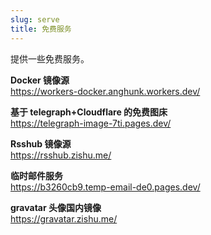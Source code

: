 ```yaml
---
slug: serve
title: 免费服务
---
```


提供一些免费服务。

**Docker 镜像源**  
https://workers-docker.anghunk.workers.dev/


**基于 telegraph+Cloudflare 的免费图床**  
https://telegraph-image-7ti.pages.dev/


**Rsshub 镜像源**  
https://rsshub.zishu.me/


**临时邮件服务**  
https://b3260cb9.temp-email-de0.pages.dev/


**gravatar 头像国内镜像**   
https://gravatar.zishu.me/
